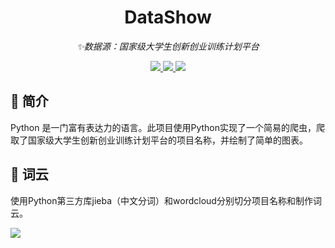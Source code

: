 <h1 align="center">DataShow</h1>
<p align="center">
    <em>✨数据源：国家级大学生创新创业训练计划平台</em>
</p>
<p align="center">
    <a href="https://pypi.org/project/jieba/">
        <img src="https://img.shields.io/badge/jieba-brightgreen.svg">
    </a>
    <a href="https://pypi.org/project/wordcloud/">
        <img src="https://img.shields.io/badge/wordcloud-yellow.svg">
    </a>
    <a href="https://github.com/pyecharts/pyecharts">
        <img src="https://img.shields.io/badge/pyecharts-9cf.svg">
    </a>
</p>


## 📣 简介
Python 是一门富有表达力的语言。此项目使用Python实现了一个简易的爬虫，爬取了国家级大学生创新创业训练计划平台的项目名称，并绘制了简单的图表。


## 🔰 词云
使用Python第三方库jieba（中文分词）和wordcloud分别切分项目名称和制作词云。  
  
    
![](https://github.com/Shentiany/DataShow/blob/master/wordcloud.png)
